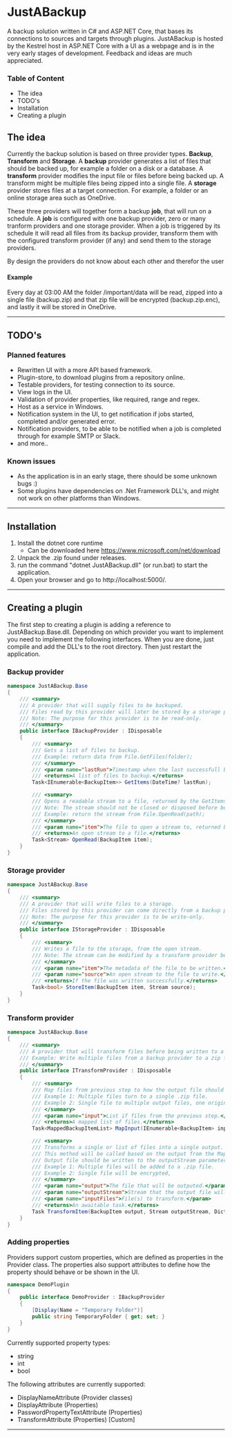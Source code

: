# JustABackup
A backup solution written in C# and ASP.NET Core, that bases its connections to sources and targets through plugins.
JustABackup is hosted by the Kestrel host in ASP.NET Core with a UI as a webpage and is in the very early stages of 
development. Feedback and ideas are much appreciated.

### Table of Content
* The idea
* TODO's
* Installation
* Creating a plugin

## The idea
Currently the backup solution is based on three provider types. **Backup**, **Transform** and **Storage**.
A **backup** provider generates a list of files that should be backed up, for example a folder on a disk or a database.
A **transform** provider modifies the input file or files before being backed up. A transform might be multiple files being zipped into a single file.
A **storage** provider stores files at a target connection. For example, a folder or an online storage area such as OneDrive.

These three providers will together form a backup **job**, that will run on a schedule.
A **job** is configured with one backup provider, zero or many tranform providers and one storage provider.
When a job is triggered by its schedule it will read all files from its backup provider, transform them with the configured transform provider (if any) and send them to the storage providers.

By design the providers do not know about each other and therefor the user

#### Example
Every day at 03:00 AM the folder /important/data will be read, zipped into a single file (backup.zip) and that zip file will be encrypted (backup.zip.enc), and lastly it will be stored in OneDrive.

---

## TODO's
### Planned features
* Rewritten UI with a more API based framework.
* Plugin-store, to download plugins from a repository online.
* Testable providers, for testing connection to its source.
* View logs in the UI.
* Validation of provider properties, like required, range and regex.
* Host as a service in Windows.
* Notification system in the UI, to get notification if jobs started, completed and/or generated error.
* Notification providers, to be able to be notified when a job is completed through for example SMTP or Slack.
* and more..

### Known issues
* As the application is in an early stage, there should be some unknown bugs :)
* Some plugins have dependencies on .Net Framework DLL's, and might not work on other platforms than Windows.

---

## Installation
1. Install the dotnet core runtime
    * Can be downloaded here https://www.microsoft.com/net/download
2. Unpack the .zip found under releases.
3. run the command "dotnet JustABackup.dll" (or run.bat) to start the application.
4. Open your browser and go to http://localhost:5000/.

---

## Creating a plugin
The first step to creating a plugin is adding a reference to JustABackup.Base.dll.
Depending on which provider you want to implement you need to implement the following interfaces.
When you are done, just compile and add the DLL's to the root directory. Then just restart the application.

### Backup provider
```csharp
namespace JustABackup.Base
{
    /// <summary>
    /// A provider that will supply files to be backuped.
    /// Files read by this provider will later be stored by a storage provider.
    /// Note: The purpose for this provider is to be read-only.
    /// </summary>
    public interface IBackupProvider : IDisposable
    {
        /// <summary>
        /// Gets a list of files to backup.
        /// Example: return data from File.GetFiles(folder);
        /// </summary>
        /// <param name="lastRun">Timestamp when the last successfull backup started.</param>
        /// <returns>A list of files to backup.</returns>
        Task<IEnumerable<BackupItem>> GetItems(DateTime? lastRun);

        /// <summary>
        /// Opens a readable stream to a file, returned by the GetItems method.
        /// Note: The stream should not be closed or disposed before beging returned.
        /// Example: return the stream from File.OpenRead(path);
        /// </summary>
        /// <param name="item">The file to open a stream to, returned by the GetItems method.</param>
        /// <returns>An open stream to a file.</returns>
        Task<Stream> OpenRead(BackupItem item);
    }
}
```

### Storage provider
```csharp
namespace JustABackup.Base
{
    /// <summary>
    /// A provider that will write files to a storage.
    /// Files stored by this provider can come directly from a backup provider or have been modified by a transform provider.
    /// Note: The purpose for this provider is to be write-only.
    /// </summary>
    public interface IStorageProvider : IDisposable
    {
        /// <summary>
        /// Writes a file to the storage, from the open stream.
        /// Note: The stream can be modified by a transform provider before being delivered from a backup provider.
        /// </summary>
        /// <param name="item">The metadata of the file to be written.</param>
        /// <param name="source">An open stream to the file to write.</param>
        /// <returns>If the file was written successfully.</returns>
        Task<bool> StoreItem(BackupItem item, Stream source);
    }
}
```

### Transform provider
```csharp
namespace JustABackup.Base
{
    /// <summary>
    /// A provider that will transform files before being written to a storage provider.
    /// Example: Write multiple files from a backup provider to a zip file before being sent to a storage provider.
    /// </summary>
    public interface ITransformProvider : IDisposable
    {
        /// <summary>
        /// Map files from previous step to how the output file should look like after this transform provider.
        /// Example 1: Multiple files turn to a single .zip file.
        /// Example 2: Single file to multiple output files, one original file and one crc file.
        /// </summary>
        /// <param name="input">List if files from the previous step.</param>
        /// <returns>A mapped list of files.</returns>
        Task<MappedBackupItemList> MapInput(IEnumerable<BackupItem> input);

        /// <summary>
        /// Transforms a single or list of files into a single output.
        /// This method will be called based on the output from the MapInput method.
        /// Output file should be written to the outputStream parameter.
        /// Example 1: Multiple files will be added to a .zip file.
        /// Example 2: Single file will be encrypted,
        /// </summary>
        /// <param name="output">The file that will be outputed.</param>
        /// <param name="outputStream">Stream that the output file will be written to.</param>
        /// <param name="inputFiles">File(s) to transform.</param>
        /// <returns>An awaitable task.</returns>
        Task TransformItem(BackupItem output, Stream outputStream, Dictionary<BackupItem, Stream> inputFiles);
    }
}
```

### Adding properties
Providers support custom properties, which are defined as properties in the Provider class.
The properties also support attributes to define how the property should behave or be shown in the UI.

```csharp
namespace DemoPlugin
{
    public interface DemoProvider : IBackupProvider
    {
        [Display(Name = "Temporary Folder")]
        public string TemporaryFolder { get; set; }
    }
}
```

Currently supported property types:
* string
* int
* bool

The following attributes are currently supported:
* DisplayNameAttribute (Provider classes)
* DisplayAttribute (Properties)
* PasswordPropertyTextAttribute (Properties)
* TransformAttribute (Properties) [Custom]

---

